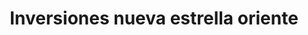 ---
title: "Inversiones nueva estrella oriente"
url: /puerto-la-cruz/inversiones-nueva-estrella-oriente/
shop: comodidad
---